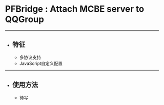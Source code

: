 # PFBridge : Attach MCBE server to QQGroup
---
- ## 特征
   - 多协议支持
   - JavaScript自定义配置
---
- ## 使用方法
   - 待写